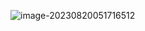 ![image-20230820051716512](C:\Users\17553\AppData\Roaming\Typora\typora-user-images\image-20230820051716512.png)